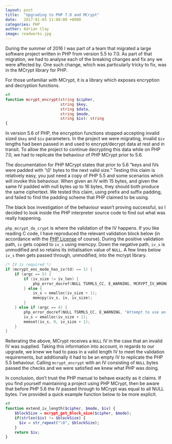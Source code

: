 ```yaml
---
layout: post
title:  "Upgrading to PHP 7.0 and MCrypt"
date:   2017-01-03 11:00:00 +0000
categories: PHP
author: Adrian Clay
image: roadworks.jpg
---
```

During the summer of 2016 I was part of a team that migrated a large software project written in PHP from version 5.5 to 7.0.
As part of that migration, we had to analyse each of the breaking changes and fix any we were affected by.
One such change, which was particularly tricky to fix, was in the MCrypt library for PHP.

For those unfamiliar with MCrypt, it is a library which exposes encryption and decryption functions.

```php
<?
function mcrypt_encrypt(string $cipher,
                        string $key,
                        string $data,
                        string $mode,
                        string $iv): string
{

```

In version 5.6 of PHP, the encryption functions stopped accepting invalid sized ```$key``` and ```$iv``` parameters.
In the project we were migrating, invalid ```$iv``` lengths had been passed in and used to encrypt/decrypt data at rest and in transit.
To allow the project to continue decrypting this data while on PHP 7.0, we had to replicate the behaviour of PHP MCrypt prior to 5.6.

The documentation for PHP MCrypt states that prior to 5.6 “keys and IVs were padded with '\0' bytes to the next valid size.”
Testing this claim is relatively easy, you just need a copy of PHP 5.5 and some scenarios which will invoke this behaviour.
When given an IV with 15 bytes, and given the same IV padded with null bytes up to 16 bytes, they should both produce the same ciphertext.
We tested this claim, using prefix and suffix padding, and failed to find the padding scheme that PHP claimed to be using.

The black box investigation of the behaviour wasn’t proving successful, so I decided to look inside the PHP interpreter source code to find out what was really happening.

``` php_mcrypt_do_crypt ``` is where the validation of the IV happens. If you like reading C code, I have reproduced the relevant validation block below (in accordance with the [PHP License](https://github.com/php/php-src/blob/PHP-5.5.38/LICENSE) of course).  During the positive validation path, ```iv``` gets copied to ```iv_s``` using memcpy.  Down the negative path, ```iv_s``` is unmodified and so retains its initialisation value of ```NULL```.  A few lines below ```iv_s``` then gets passed through, unmodified, into the mcrypt library.

```c
/* IV is required */
if (mcrypt_enc_mode_has_iv(td) == 1) {
    if (argc == 5) {
        if (iv_size != iv_len) {
            php_error_docref(NULL TSRMLS_CC, E_WARNING, MCRYPT_IV_WRONG_SIZE);
        } else {
            iv_s = emalloc(iv_size + 1);
            memcpy(iv_s, iv, iv_size);
        }
    } else if (argc == 4) {
        php_error_docref(NULL TSRMLS_CC, E_WARNING, "Attempt to use an empty IV, which is NOT recommend");
        iv_s = emalloc(iv_size + 1);
        memset(iv_s, 0, iv_size + 1);
    }
}
```


Reiterating the above, MCrypt receives a ```NULL``` IV in the case that an invalid IV was supplied.
Taking this information into account, in regards to our upgrade, we knew we had to pass in a valid length IV to meet the validation requirements, but additionally it had to be an empty IV to replicate the PHP 5.5 behaviour.
Calling ```mcrypt_encrypt``` with an IV consisting of ```NULL``` bytes passed the checks and we were satisfied we knew what PHP was doing.

In conclusion, don’t trust the PHP manual to behave exactly as it claims.
If you find yourself maintaining a project using PHP MCrypt, then be aware that before PHP 5.6 the IV passed through to MCrypt was equal to all NULL bytes.
I’ve provided a quick example function below to be more explicit.

```php
<?
function extend_iv_length($cipher, $mode, $iv) {
    $blockSize = mcrypt_get_block_size($cipher, $mode);
    if(strlen($iv) != $blockSize) {
      $iv = str_repeat("\0", $blockSize);
    }
    return $iv;
}
```